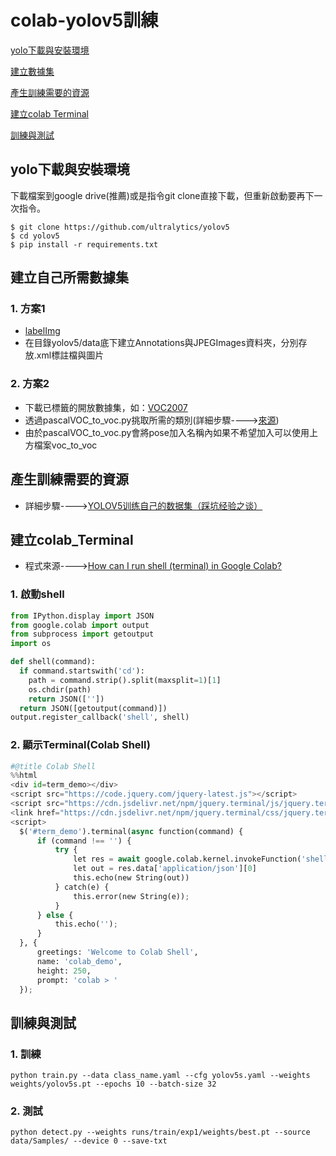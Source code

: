 # colab-yolov5訓練
[yolo下載與安裝環境](#首先下載yolov5檔案)

[建立數據集](#建立數據集)

[產生訓練需要的資源](#產生訓練需要的資源)

[建立colab Terminal](#建立colab_Terminal)

[訓練與測試](#訓練與測試)
## yolo下載與安裝環境
下載檔案到google drive(推薦)或是指令git clone直接下載，但重新啟動要再下一次指令。
```
$ git clone https://github.com/ultralytics/yolov5
$ cd yolov5
$ pip install -r requirements.txt
```
## 建立自己所需數據集
### 1. 方案1
   - [labelImg](https://tzutalin.github.io/labelImg/)
   - 在目錄yolov5/data底下建立Annotations與JPEGImages資料夾，分別存放.xml標註檔與圖片
### 2. 方案2
   - 下載已標籤的開放數據集，如：[VOC2007](https://www.kaggle.com/zaraks/pascal-voc-2007)
   - 透過pascalVOC_to_voc.py挑取所需的類別(詳細步驟---->[來源](https://makerpro.cc/2020/01/get-specific-objects-from-voc-dataset/))
   - 由於pascalVOC_to_voc.py會將pose加入名稱內如果不希望加入可以使用上方檔案voc_to_voc
## 產生訓練需要的資源
   - 詳細步驟---->[YOLOV5训练自己的数据集（踩坑经验之谈）](https://blog.csdn.net/a_cheng_/article/details/111401500)
## 建立colab_Terminal
   - 程式來源---->[How can I run shell (terminal) in Google Colab?](https://stackoverflow.com/questions/59318692/how-can-i-run-shell-terminal-in-google-colab)
### 1. 啟動shell
```python
from IPython.display import JSON
from google.colab import output
from subprocess import getoutput
import os

def shell(command):
  if command.startswith('cd'):
    path = command.strip().split(maxsplit=1)[1]
    os.chdir(path)
    return JSON([''])
  return JSON([getoutput(command)])
output.register_callback('shell', shell)
```
### 2. 顯示Terminal(Colab Shell)
```python
#@title Colab Shell
%%html
<div id=term_demo></div>
<script src="https://code.jquery.com/jquery-latest.js"></script>
<script src="https://cdn.jsdelivr.net/npm/jquery.terminal/js/jquery.terminal.min.js"></script>
<link href="https://cdn.jsdelivr.net/npm/jquery.terminal/css/jquery.terminal.min.css" rel="stylesheet"/>
<script>
  $('#term_demo').terminal(async function(command) {
      if (command !== '') {
          try {
              let res = await google.colab.kernel.invokeFunction('shell', [command])
              let out = res.data['application/json'][0]
              this.echo(new String(out))
          } catch(e) {
              this.error(new String(e));
          }
      } else {
          this.echo('');
      }
  }, {
      greetings: 'Welcome to Colab Shell',
      name: 'colab_demo',
      height: 250,
      prompt: 'colab > '
  });
```
## 訓練與測試
### 1. 訓練
```
python train.py --data class_name.yaml --cfg yolov5s.yaml --weights weights/yolov5s.pt --epochs 10 --batch-size 32
```
### 2. 測試
```
python detect.py --weights runs/train/exp1/weights/best.pt --source data/Samples/ --device 0 --save-txt
```
